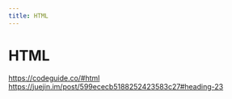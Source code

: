 ```yaml
---
title: HTML
---
```


# HTML

https://codeguide.co/#html
https://juejin.im/post/599ececb5188252423583c27#heading-23